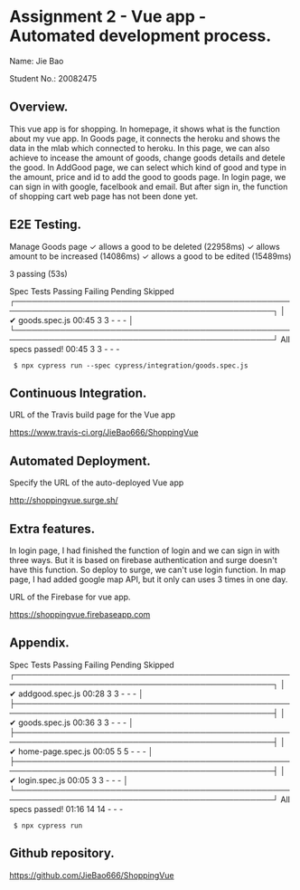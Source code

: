 # Assignment 2 - Vue app - Automated development process.

Name: Jie Bao

Student No.: 20082475

## Overview.

This vue app is for shopping. In homepage, it shows what is the function about my vue app. In Goods page, it connects the heroku and shows the data in the mlab which connected to heroku. In this page, we can also achieve to incease the amount of goods, change goods details and detele the good. In AddGood page, we can select which kind of good and type in the amount, price and id to add the good to goods page. In login page, we can sign in with google, facelbook and email. But after sign in, the function of shopping cart web page has not been done yet.

## E2E Testing.

Manage Goods page
✓ allows a good to be deleted (22958ms)
✓ allows amount to be increased (14086ms)
✓ allows a good to be edited (15489ms)

3 passing (53s)


Spec                                                Tests  Passing  Failing  Pending  Skipped 
┌────────────────────────────────────────────────────────────────────────────────────────────────┐
│ ✔ goods.spec.js                             00:45        3        3        -        -        - │
└────────────────────────────────────────────────────────────────────────────────────────────────┘
All specs passed!                           00:45        3        3        -        -        -  

     $ npx cypress run --spec cypress/integration/goods.spec.js

## Continuous Integration.

URL of the Travis build page for the Vue app

https://www.travis-ci.org/JieBao666/ShoppingVue

## Automated Deployment.

Specify the URL of the auto-deployed Vue app

http://shoppingvue.surge.sh/

## Extra features.

In login page, I had finished the function of login and we can sign in with three ways. But it is based on firebase authentication and surge doesn't have this function. So deploy to surge, we can't use login function. In map page, I had added google map API, but it only can uses 3 times in one day.

URL of the Firebase for vue app.

https://shoppingvue.firebaseapp.com

## Appendix.

Spec                                                Tests  Passing  Failing  Pending  Skipped 
┌────────────────────────────────────────────────────────────────────────────────────────────────┐
│ ✔ addgood.spec.js                           00:28        3        3        -        -        - │
├────────────────────────────────────────────────────────────────────────────────────────────────┤
│ ✔ goods.spec.js                             00:36        3        3        -        -        - │
├────────────────────────────────────────────────────────────────────────────────────────────────┤
│ ✔ home-page.spec.js                         00:05        5        5        -        -        - │
├────────────────────────────────────────────────────────────────────────────────────────────────┤
│ ✔ login.spec.js                             00:05        3        3        -        -        - │
└────────────────────────────────────────────────────────────────────────────────────────────────┘
All specs passed!                           01:16       14       14        -        -        -  

     $ npx cypress run

## Github repository.

https://github.com/JieBao666/ShoppingVue
